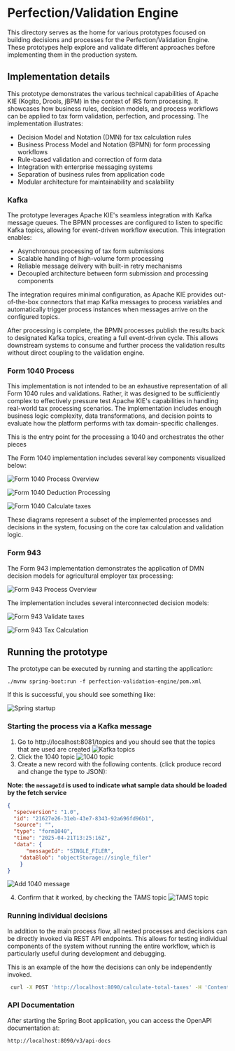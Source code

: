 # Perfection/Validation Engine

This directory serves as the home for various prototypes focused on building decisions and processes for the Perfection/Validation Engine. These prototypes help explore and validate different approaches before implementing them in the production system.

## Implementation details

This prototype demonstrates the various technical capabilities of Apache KIE (Kogito, Drools, jBPM) in the context of IRS form processing. It showcases how business rules, decision models, and process workflows can be applied to tax form validation, perfection, and processing. The implementation illustrates:

- Decision Model and Notation (DMN) for tax calculation rules
- Business Process Model and Notation (BPMN) for form processing workflows
- Rule-based validation and correction of form data
- Integration with enterprise messaging systems
- Separation of business rules from application code
- Modular architecture for maintainability and scalability

### Kafka

The prototype leverages Apache KIE's seamless integration with Kafka message queues. The BPMN processes are configured to listen to specific Kafka topics, allowing for event-driven workflow execution. This integration enables:

- Asynchronous processing of tax form submissions
- Scalable handling of high-volume form processing
- Reliable message delivery with built-in retry mechanisms
- Decoupled architecture between form submission and processing components

The integration requires minimal configuration, as Apache KIE provides out-of-the-box connectors that map Kafka messages to process variables and automatically trigger process instances when messages arrive on the configured topics.

After processing is complete, the BPMN processes publish the results back to designated Kafka topics, creating a full event-driven cycle. This allows downstream systems to consume and further process the validation results without direct coupling to the validation engine.

### Form 1040 Process

This implementation is not intended to be an exhaustive representation of all Form 1040 rules and validations. Rather, it was designed to be sufficiently complex to effectively pressure test Apache KIE's capabilities in handling real-world tax processing scenarios. The implementation includes enough business logic complexity, data transformations, and decision points to evaluate how the platform performs with tax domain-specific challenges.

This is the entry point for the processing a 1040 and orchestrates the other pieces

The Form 1040 implementation includes several key components visualized below:

![Form 1040 Process Overview](../docs/images/form-1040-process.png)

![Form 1040 Deduction Processing](../docs/images/form-1040-itemized-deduction-sub-process.png)

![Form 1040 Calculate taxes](../docs/images/form-1040-calculate-final-taxes.png)

These diagrams represent a subset of the implemented processes and decisions in the system, focusing on the core tax calculation and validation logic.

### Form 943

The Form 943 implementation demonstrates the application of DMN decision models for agricultural employer tax processing:

![Form 943 Process Overview](../docs/images/form-943-process.png)

The implementation includes several interconnected decision models:

![Form 943 Validate taxes](../docs/images/form-943-validate-taxes-dmn-decision.png)

![Form 943 Tax Calculation](../docs/images/form-943-final-tax.png)

## Running the prototype

The prototype can be executed by running and starting the application:

`./mvnw spring-boot:run -f perfection-validation-engine/pom.xml`

If this is successful, you should see something like:

![Spring startup](../docs/images/spring-startup.png)

### Starting the process via a Kafka message

1. Go to http://localhost:8081/topics and you should see that the topics that are used are created
![Kafka topics](../docs/images/kafka-topics.png)
2. Click the 1040 topic
![1040 topic](../docs/images/kafka-1040-topic.png)
3. Create a new record with the following contents. (click produce record and change the type to JSON):

__Note: the `messageId` is used to indicate what sample data should be loaded by the fetch service__
```json
{
  "specversion": "1.0",
  "id": "21627e26-31eb-43e7-8343-92a696fd96b1",
  "source": "",
  "type": "form1040", 
  "time": "2025-04-21T13:25:16Z",
  "data": {
	  "messageId": "SINGLE_FILER",
    "dataBlob": "objectStorage://single_filer"
	}
}
```
![Add 1040 message](../docs/images/add-1040-message.png)

4. Confirm that it worked, by checking the TAMS topic
![TAMS topic](../docs/images/kafka-1040-tams-message.png)

### Running individual decisions

In addition to the main process flow, all nested processes and decisions can be directly invoked via REST API endpoints. This allows for testing individual components of the system without running the entire workflow, which is particularly useful during development and debugging.

This is an example of the how the decisions can only be independently invoked.

```sh
 curl -X POST 'http://localhost:8090/calculate-total-taxes' -H 'Content-Type: application/json' -d '{"AGI": 121000}'
 ```

### API Documentation

After starting the Spring Boot application, you can access the OpenAPI documentation at:

```
http://localhost:8090/v3/api-docs
```
